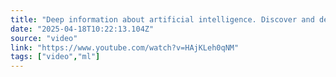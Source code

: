 ```yaml
---
title: "Deep information about artificial intelligence. Discover and develop your skills.#explore"
date: "2025-04-18T10:22:13.104Z"
source: "video"
link: "https://www.youtube.com/watch?v=HAjKLeh0qNM"
tags: ["video","ml"]
---
```



